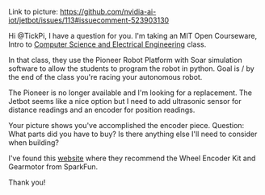 Link to picture: https://github.com/nvidia-ai-iot/jetbot/issues/113#issuecomment-523903130

Hi @TickPi, I have a question for you. I'm taking an MIT Open Courseware, Intro to [Computer Science and Electrical Engineering](https://ocw.mit.edu/courses/6-01sc-introduction-to-electrical-engineering-and-computer-science-i-spring-2011/) class. 

In that class, they use the Pioneer Robot Platform with Soar simulation software to allow the students to program the robot in python. Goal is / by the end of the class you're racing your autonomous robot. 

The Pioneer is no longer available and I'm looking for a replacement. The Jetbot seems like a nice option but I need to add ultrasonic sensor for distance readings and an encoder for position readings. 

Your picture shows you've accomplished the encoder piece. Question: What parts did you have to buy? Is there anything else I'll need to consider when building?

I've found this [website](https://forums.developer.nvidia.com/t/my-jetbot/73068) where they recommend the Wheel Encoder Kit and Gearmotor from SparkFun. 

Thank you!
